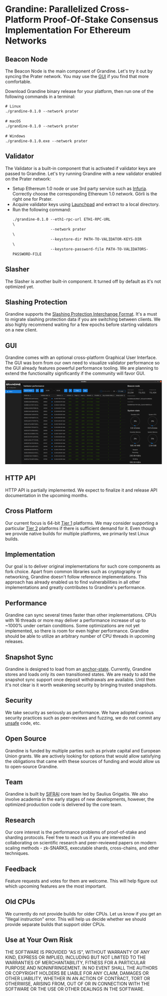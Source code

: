# Grandine: Parallelized Cross-Platform Proof-Of-Stake Consensus Implementation For Ethereum Networks

## Beacon Node

The Beacon Node is the main component of Grandine.
Let's try it out by syncing the Prater network.
You may use the [GUI](#gui) if you find that more comfortable.

Download Grandine binary release for your platform, then run one of the following commands in a terminal:
```shell
# Linux
./grandine-0.1.0 --network prater

# macOS
./grandine-0.1.0 --network prater

# Windows
./grandine-0.1.0.exe --network prater
```

## Validator

The Validator is a built-in component that is activated if validator keys are passed to Grandine.
Let's try running Grandine with a new validator enabled on the Prater network:
- Setup Ethereum 1.0 node or use 3rd party service such as [Infuria](https://infura.io/).
  Correctly choose the corresponding Ethereum 1.0 network.
  Görli is the right one for Prater.
- Acquire validator keys using [Launchpad](https://prater.launchpad.ethereum.org/en/) and extract to a local directory.
- Run the following command:
  ```shell
  ./grandine-0.1.0 --eth1-rpc-url ETH1-RPC-URL                               \
                   --network prater                                          \
                   --keystore-dir PATH-TO-VALIDATOR-KEYS-DIR                 \
                   --keystore-password-file PATH-TO-VALIDATORS-PASSWORD-FILE
  ```

## Slasher

The Slasher is another built-in component.
It turned off by default as it's not optimized yet.

## Slashing Protection

Grandine supports the [Slashing Protection Interchange Format](https://eips.ethereum.org/EIPS/eip-3076).
It's a must to migrate slashing protection data if you are switching between clients.
We also highly recommend waiting for a few epochs before starting validators on a new client.

## GUI

Grandine comes with an optional cross-platform Graphical User Interface.
The GUI was born from our own need to visualize validator performance so the GUI already features powerful performance tooling.
We are planning to extend the functionality significantly if the community will favor GUI.

![GUI](gui.png)

## HTTP API

HTTP API is partially implemented.
We expect to finalize it and release API documentation in the upcoming months.

## Cross Platform

Our current focus is 64-bit [Tier 1](https://doc.rust-lang.org/nightly/rustc/platform-support.html#tier-1) platforms.
We may consider supporting a particular [Tier 2](https://doc.rust-lang.org/nightly/rustc/platform-support.html#tier-2) platforms if there is sufficient demand for it.
Even though we provide native builds for multiple platforms, we primarily test Linux builds.

## Implementation

Our goal is to deliver original implementations for such core components as fork choice.
Apart from common libraries such as cryptography or networking, Grandine doesn't follow reference implementations.
This approach has already enabled us to find vulnerabilities in all other implementations and greatly contributes to Grandine's performance.

## Performance

Grandine can sync several times faster than other implementations.
CPUs with 16 threads or more may deliver a performance increase of up to ~1000% under certain conditions.
Some optimizations are not yet implemented, so there is room for even higher performance.
Grandine should be able to utilize an arbitrary number of CPU threads in upcoming releases.

## Snapshot Sync

Grandine is designed to load from an [anchor-state](https://github.com/ethereum/eth2.0-specs/blob/a553e3b18e77db954944d76994e40fb675b48009/specs/phase0/fork-choice.md#get_forkchoice_store).
Currently, Grandine stores and loads only its own transitioned states.
We are ready to add the snapshot sync support once deposit withdrawals are available.
Until then it's not clear is it worth weakening security by bringing trusted snapshots.

## Security

We take security as seriously as performance.
We have adopted various security practices such as peer-reviews and fuzzing, we do not commit any [unsafe](https://doc.rust-lang.org/book/ch19-01-unsafe-rust.html) code, etc.

## Open Source

Grandine is funded by multiple parties such as private capital and European Union grants.
We are actively looking for options that would allow satisfying the obligations that came with these sources of funding and would allow us to open-source Grandine.

## Team

Grandine is built by [SIFRAI](https://sifrai.com) core team led by Saulius Grigaitis.
We also involve academia in the early stages of new developments, however, the optimized production code is delivered by the core team.

## Research

Our core interest is the performance problems of proof-of-stake and sharding protocols.
Feel free to reach us if you are interested in collaborating on scientific research and peer-reviewed papers on modern scaling methods - zk-SNARKS, executable shards, cross-chains, and other techniques.

## Feedback

Feature requests and votes for them are welcome.
This will help figure out which upcoming features are the most important.

## Old CPUs

We currently do not provide builds for older CPUs.
Let us know if you get an "Illegal instruction" error.
This will help us decide whether we should provide separate builds that support older CPUs.

## Use at Your Own Risk

THE SOFTWARE IS PROVIDED "AS IS", WITHOUT WARRANTY OF ANY KIND, EXPRESS OR IMPLIED, INCLUDING BUT NOT LIMITED TO THE WARRANTIES OF MERCHANTABILITY, FITNESS FOR A PARTICULAR PURPOSE AND NONINFRINGEMENT. IN NO EVENT SHALL THE AUTHORS OR COPYRIGHT HOLDERS BE LIABLE FOR ANY CLAIM, DAMAGES OR OTHER LIABILITY, WHETHER IN AN ACTION OF CONTRACT, TORT OR OTHERWISE, ARISING FROM, OUT OF OR IN CONNECTION WITH THE SOFTWARE OR THE USE OR OTHER DEALINGS IN THE SOFTWARE.
